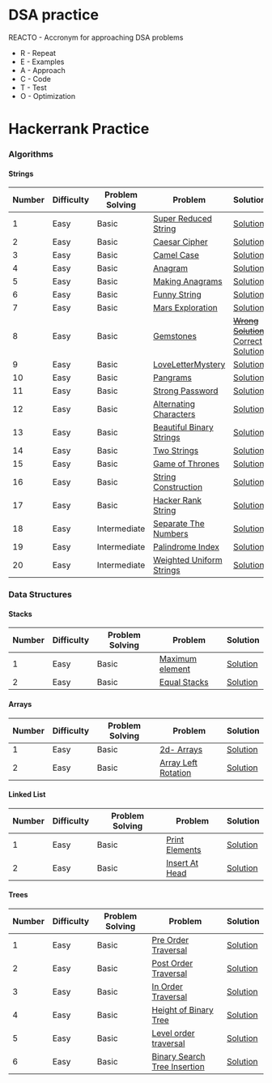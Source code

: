 # DSA practice

REACTO - Accronym for approaching DSA problems 
- R - Repeat
- E - Examples
- A - Approach
- C - Code
- T - Test
- O - Optimization

# Hackerrank Practice
### Algorithms
#### Strings
| Number| Difficulty | Problem Solving | Problem | Solution | 
| ----- | ---------- | --------------- | ------- | -------- | 
| 1  | Easy | Basic | [Super Reduced String](https://www.hackerrank.com/challenges/reduced-string/problem) | [Solution](https://github.com/lakshayjawa/dsapractice/blob/main/src/com/practice/hackerrank/algorithms/strings/SuperReducedStrings.java)
| 2  | Easy | Basic | [Caesar Cipher](https://www.hackerrank.com/challenges/caesar-cipher-1/problem) | [Solution](https://github.com/lakshayjawa/dsapractice/blob/main/src/com/practice/hackerrank/algorithms/strings/CaesarCipher.java)
| 3  | Easy | Basic | [Camel Case](https://www.hackerrank.com/challenges/camelcase/problem)| [Solution](https://github.com/lakshayjawa/dsapractice/blob/main/src/com/practice/hackerrank/algorithms/strings/CamelCase.java)
| 4  | Easy | Basic | [Anagram](https://www.hackerrank.com/challenges/anagram/problem) | [Solution](https://github.com/lakshayjawa/dsapractice/blob/main/src/com/practice/hackerrank/algorithms/strings/Anagram.java)
| 5  | Easy | Basic | [Making Anagrams](https://www.hackerrank.com/challenges/ctci-making-anagrams/problem) | [Solution](https://github.com/lakshayjawa/dsapractice/blob/main/src/com/practice/hackerrank/algorithms/strings/MakingAnagrams.java)
| 6  | Easy | Basic | [Funny String](https://www.hackerrank.com/challenges/funny-string/problem) | [Solution](https://github.com/lakshayjawa/dsapractice/blob/main/src/com/practice/hackerrank/algorithms/strings/FunnyString.java)
| 7  | Easy | Basic | [Mars Exploration](https://www.hackerrank.com/challenges/mars-exploration/problem) | [Solution](https://github.com/lakshayjawa/dsapractice/blob/main/src/com/practice/hackerrank/algorithms/strings/MarsExploration.java)
| 8  | Easy | Basic | [Gemstones](https://www.hackerrank.com/challenges/gem-stones/problem) | [~~Wrong Solution~~](https://github.com/lakshayjawa/dsapractice/blob/main/src/com/practice/hackerrank/algorithms/strings/GemsStonesWrongSolution.java) [Correct Solution](https://github.com/lakshayjawa/dsapractice/blob/main/src/com/practice/hackerrank/algorithms/strings/GemsStonesCorrectSolution.java)
| 9  | Easy | Basic | [LoveLetterMystery](https://www.hackerrank.com/challenges/the-love-letter-mystery/problem)|[Solution](https://github.com/lakshayjawa/dsapractice/blob/main/src/com/practice/hackerrank/algorithms/strings/LoveLetterMystery.java)
| 10 | Easy | Basic | [Pangrams](https://www.hackerrank.com/challenges/pangrams/problem)|[Solution](https://github.com/lakshayjawa/dsapractice/blob/main/src/com/practice/hackerrank/algorithms/strings/Pangrams.java)
| 11 | Easy | Basic | [Strong Password](https://www.hackerrank.com/challenges/strong-password/problem)|[Solution](https://github.com/lakshayjawa/dsapractice/blob/main/src/com/practice/hackerrank/algorithms/strings/StrongPassword.java)
| 12 | Easy | Basic | [Alternating Characters](https://www.hackerrank.com/challenges/alternating-characters/problem)| [Solution](https://github.com/lakshayjawa/dsapractice/blob/main/src/com/practice/hackerrank/algorithms/strings/AlternatingCharacters.java)
| 13 | Easy | Basic | [Beautiful Binary Strings](https://www.hackerrank.com/challenges/beautiful-binary-string/problem) | [Solution](https://github.com/lakshayjawa/dsapractice/blob/main/src/com/practice/hackerrank/algorithms/strings/BeautifulBinaryStrings.java)
| 14 | Easy | Basic | [Two Strings](https://www.hackerrank.com/challenges/two-strings/problem) | [Solution](https://github.com/lakshayjawa/dsapractice/blob/main/src/com/practice/hackerrank/algorithms/strings/TwoStrings.java)
| 15 | Easy | Basic | [Game of Thrones](https://www.hackerrank.com/challenges/game-of-thrones/problem) | [Solution](https://github.com/lakshayjawa/dsapractice/blob/main/src/com/practice/hackerrank/algorithms/strings/GameOfThrones.java)
| 16 | Easy | Basic | [String Construction](https://www.hackerrank.com/challenges/string-construction/problem) | [Solution](https://github.com/lakshayjawa/dsapractice/blob/main/src/com/practice/hackerrank/algorithms/strings/StringConstruction.java)
| 17 | Easy | Basic | [Hacker Rank String](https://www.hackerrank.com/challenges/hackerrank-in-a-string/problem) | [Solution](https://github.com/lakshayjawa/dsapractice/blob/main/src/com/practice/hackerrank/algorithms/strings/HackerRankString.java)
| 18 | Easy | Intermediate | [Separate The Numbers](https://www.hackerrank.com/challenges/separate-the-numbers/problem)| [Solution](https://github.com/lakshayjawa/dsapractice/blob/main/src/com/practice/hackerrank/algorithms/strings/SeparateTheNumbers.java)
| 19 | Easy | Intermediate | [Palindrome Index](https://www.hackerrank.com/challenges/palindrome-index/problem) | [Solution](https://github.com/lakshayjawa/dsapractice/blob/main/src/com/practice/hackerrank/algorithms/strings/PalindromeIndex.java)
| 20 | Easy | Intermediate | [Weighted Uniform Strings](https://www.hackerrank.com/challenges/weighted-uniform-string/problem) | [Solution](https://github.com/lakshayjawa/dsapractice/blob/main/src/com/practice/hackerrank/algorithms/strings/WeightedUniformStrings.java) 




### Data Structures
#### Stacks
| Number| Difficulty | Problem Solving | Problem | Solution | 
| ----- | ---------- | --------------- | ------- | -------- | 
| 1  | Easy | Basic | [Maximum element](https://www.hackerrank.com/challenges/maximum-element/problem) | [Solution](https://github.com/lakshayjawa/dsapractice/blob/main/src/com/practice/hackerrank/datastructures/stacks/MaximumElement.java)
| 2  | Easy | Basic | [Equal Stacks](https://www.hackerrank.com/challenges/equal-stacks/problem) | [Solution](https://github.com/lakshayjawa/dsapractice/blob/main/src/com/practice/hackerrank/datastructures/stacks/EqualStacks.java)


#### Arrays
| Number| Difficulty | Problem Solving | Problem | Solution | 
| ----- | ---------- | --------------- | ------- | -------- | 
| 1  | Easy | Basic | [2d- Arrays](https://www.hackerrank.com/challenges/2d-array/problem) | [Solution](https://github.com/lakshayjawa/dsapractice/blob/main/src/com/practice/hackerrank/datastructures/arrays/TwoDimensionalArray.java)
| 2  | Easy | Basic | [Array Left Rotation](https://www.hackerrank.com/challenges/array-left-rotation/problem) | [Solution](https://github.com/lakshayjawa/dsapractice/blob/main/src/com/practice/hackerrank/datastructures/arrays/ArrayLeftRotation.java)


#### Linked List
| Number| Difficulty | Problem Solving | Problem | Solution | 
| ----- | ---------- | --------------- | ------- | -------- | 
| 1  | Easy | Basic | [Print Elements](https://www.hackerrank.com/challenges/print-the-elements-of-a-linked-list/problem)| [Solution](https://github.com/lakshayjawa/dsapractice/blob/main/src/com/practice/hackerrank/datastructures/linkedlist/PrintElements.java)
| 2  | Easy | Basic | [Insert At Head](https://www.hackerrank.com/challenges/print-the-elements-of-a-linked-list/problem)| [Solution](https://github.com/lakshayjawa/dsapractice/blob/main/src/com/practice/hackerrank/datastructures/linkedlist/InsertAtHead.java)

#### Trees
| Number| Difficulty | Problem Solving | Problem | Solution | 
| ----- | ---------- | --------------- | ------- | -------- | 
| 1  | Easy | Basic | [Pre Order Traversal](https://www.hackerrank.com/challenges/tree-preorder-traversal/problem)| [Solution](https://github.com/lakshayjawa/dsapractice/blob/main/src/com/practice/hackerrank/datastructures/trees/PreOrderTraversal.java)
| 2  | Easy | Basic | [Post Order Traversal](https://www.hackerrank.com/challenges/tree-postorder-traversal/problem) | [Solution](https://github.com/lakshayjawa/dsapractice/blob/main/src/com/practice/hackerrank/datastructures/trees/PostOrderTraversal.java)
| 3  | Easy | Basic | [In Order Traversal](https://www.hackerrank.com/challenges/tree-inorder-traversal/problem) | [Solution](https://github.com/lakshayjawa/dsapractice/blob/main/src/com/practice/hackerrank/datastructures/trees/InOrderTraversal.java)
| 4  | Easy | Basic | [Height of Binary Tree](https://www.hackerrank.com/challenges/tree-height-of-a-binary-tree/problem) | [Solution](https://github.com/lakshayjawa/dsapractice/blob/main/src/com/practice/hackerrank/datastructures/trees/HeightOfTree.java)
| 5  | Easy | Basic | [Level order traversal](https://www.hackerrank.com/challenges/tree-level-order-traversal/problem) | [Solution](https://github.com/lakshayjawa/dsapractice/blob/main/src/com/practice/hackerrank/datastructures/trees/LevelOrderTraversal.java)
| 6  | Easy | Basic | [Binary Search Tree Insertion](https://www.hackerrank.com/challenges/binary-search-tree-insertion/problem) | [Solution](https://github.com/lakshayjawa/dsapractice/blob/main/src/com/practice/hackerrank/datastructures/trees/InsertInBST.java)

